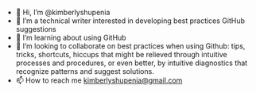 - 👋 Hi, I’m @kimberlyshupenia
- 👀 I’m a technical writer interested in developing best practices GitHub suggestions
- 🌱 I’m learning about using GitHub 
- 💞️ I’m looking to collaborate on best practices when using Github: tips, tricks, shortcuts, hiccups that might be relieved through intuitive processes and procedures, or even better, by intuitive diagnostics that recognize patterns and suggest solutions.
- 📫 How to reach me kimberlyshupenia@gmail.com

<!---
kimberlyshupenia/kimberlyshupenia is a ✨ special ✨ repository because its `README.md` (this file) appears on your GitHub profile.
You can click the Preview link to take a look at your changes.
--->
